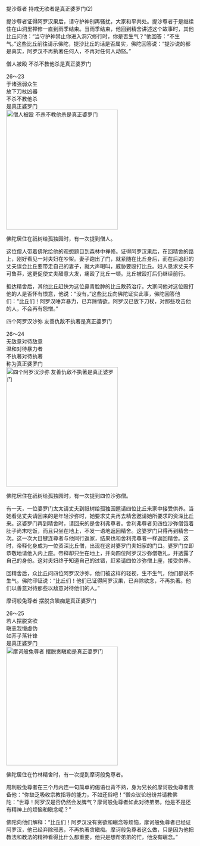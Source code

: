 提沙尊者 持戒无欲者是真正婆罗门(2)

提沙尊者证得阿罗汉果后，请守护神别再骚扰，大家和平共处。提沙尊者于是继续住在山洞里禅修一直到雨季结束。当雨季结束，他回到精舍讲述这个故事时，其他比丘问他：“当守护神禁止你进入洞穴修行时，你是否生气？”他回答：“不生气。”这些比丘前往请示佛陀，提沙比丘的话是否属实，佛陀回答说：“提沙说的都是真实，阿罗汉不再执著任何人，不再对任何人动怒。”

僧人被殴 不杀不教他杀是真正婆罗门

<div class="e2">
<div>
26～23<br>
 于诸强弱众生<br>
 放下刀杖凶器<br>
 不杀不教他杀<br>
 是真正婆罗门
</div>
<img src="images/fjj-100-1.jpg" width="300" height="322" alt="僧人被殴 不杀不教他杀是真正婆罗门"/>
</div>

佛陀居住在祇树给孤独园时，有一次提到僧人。

这位僧人带着佛陀给他的观想题目到森林中禅修。证得阿罗汉果后，在回精舍的路上，刚好看见一对夫妇在吵架。妻子跑出了门，就紧随在比丘身后，而在后追赶的丈夫误会比丘要带走自己的妻子，就大声喝叫，威胁要殴打比丘。妇人恳求丈夫不可鲁莽，这更促使丈夫醋意大发，痛殴了比丘一顿。比丘被殴打后仍继续前行。

抵达精舍后，其他比丘赶快为这位鼻青脸肿的比丘敷药治疗。大家问他对这位殴打他的人是否怀有恨意，他说：“没有。”这些比丘向佛陀证实此事，佛陀回答他们：“比丘们！阿罗汉唾弃暴力，已弃除情欲。阿罗汉已放下刀杖，对那些攻击他的人，不会再有怨憎。”

四个阿罗汉沙弥 友善仇敌不执著是真正婆罗门

<div class="e2">
<div>
26～24 <br>
 无敌意对待敌意<br>
 温和对待暴力者<br>
 不执著对待执著<br>
 称为真正婆罗门
</div>
<img src="images/fjj-100-2.jpg" width="300" height="321" alt="四个阿罗汉沙弥 友善仇敌不执著是真正婆罗门"/>
</div>

佛陀居住在祇树给孤独园时，有一次提到四位沙弥僧。

有一天，一位婆罗门太太请丈夫到祇树给孤独园邀请四位比丘来家中接受供养。当她看见丈夫请回来的是年轻沙弥时，她要求丈夫再去精舍邀请她所要求的资深比丘来。这婆罗门再到精舍时，请回来的是舍利弗尊者。舍利弗尊者见四位沙弥僧饿着肚子尚末吃饭，而且只坐在地上，不发一语地返回精舍。这婆罗门只得再到精舍一次。这一次大目犍连尊者与他同行返家，结果也和舍利弗尊者一样返回精舍。这时，帝释化身成为一位资深比丘僧，出现在这对婆罗门夫妇家的门口。婆罗门立即恭敬地请他入内上座。帝释却只坐在地上，并向四位阿罗汉沙弥僧敬礼，并透露了自己的身份。这对夫妇终于知道自己的过错，赶紧请四位沙弥僧上座，接受供养。

回精舍后，众比丘问四位阿罗汉沙弥，他们被这样的轻视，生不生气，他们都说不生气。佛陀印证说：“比丘们！他们已证得阿罗汉果，已弃除欲念，不再执著。他们以善意对待那些以敌意对待他们的人。”

摩诃般兔尊者 摆脱贪瞋痴是真正婆罗门

<div class="e2">
<div>
26～25 <br>
 若人摆脱贪欲<br>
 瞋恚我慢虚伪<br>
 如芥子落针锋<br>
 是真正婆罗门
</div>
<img src="images/fjj-100-3.jpg" width="300" height="319" alt="摩诃般兔尊者 摆脱贪瞋痴是真正婆罗门"/>
</div>

佛陀居住在竹林精舍时，有一次提到摩诃般兔尊者。

周利般兔尊者在三个月内连一句简单的偈语也背不熟，身为兄长的摩诃般兔尊者责备他：“你缺乏吸收宗教指导的能力，不如还俗吧！”僧众议论纷纷并请教佛陀：“世尊！阿罗汉是否仍然会发脾气？摩诃般兔尊者如此对待弟弟，他是不是还有精神上的烦恼和瞋念呢？”

佛陀向他们解释：“比丘们！阿罗汉没有贪欲和瞋念等烦恼，摩诃般兔尊者已经证阿罗汉，他已经弃除邪恶，不再执著贪瞋痴。摩诃般兔尊者这么做，只是因为他把教法和教法的精神看得比什么都重要，他只是想帮弟弟的忙，他没有瞋念。”
